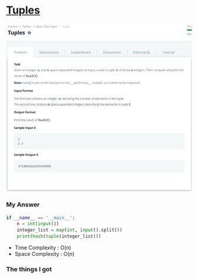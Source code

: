 # [Tuples](https://www.hackerrank.com/challenges/python-tuples/problem)

![image](Problem.png)



### My Answer

```python
if __name__ == '__main__':
    n = int(input())
    integer_list = map(int, input().split())
    print(hash(tuple(integer_list)))
```

* Time Complexity : O(n)
* Space Complexity : O(n)



### The things I got
